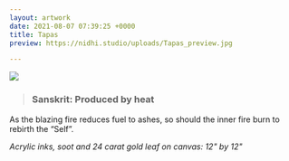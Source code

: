 ```yaml
---
layout: artwork
date: 2021-08-07 07:39:25 +0000
title: Tapas
preview: https://nidhi.studio/uploads/Tapas_preview.jpg

---
```

![](https://nidhi.studio/uploads/Tapas_wm.jpg)

> ### Sanskrit: Produced by heat

As the blazing fire reduces fuel to ashes, so should the inner fire burn to rebirth the “Self”.

_Acrylic inks, soot and 24 carat gold leaf on canvas: 12" by 12"_


